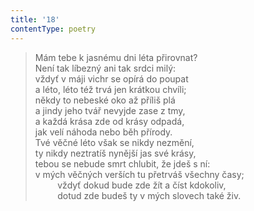```yaml
---
title: '18'
contentType: poetry
---
```


> Mám tebe k jasnému dni léta přirovnat?  
> Není tak líbezný ani tak srdci milý:  
> vždyť v máji vichr se opírá do poupat  
> a léto, léto též trvá jen krátkou chvíli;  
> někdy to nebeské oko až příliš plá  
> a jindy jeho tvář nevyjde zase z tmy,  
> a každá krása zde od krásy odpadá,  
> jak velí náhoda nebo běh přírody.  
> Tvé věčné léto však se nikdy nezmění,  
> ty nikdy neztratíš nynější jas své krásy,  
> tebou se nebude smrt chlubit, že jdeš s ní:  
> v mých věčných verších tu přetrváš všechny časy;  
>          vždyť dokud bude zde žít a číst kdokoliv,  
>          dotud zde budeš ty v mých slovech také živ.
